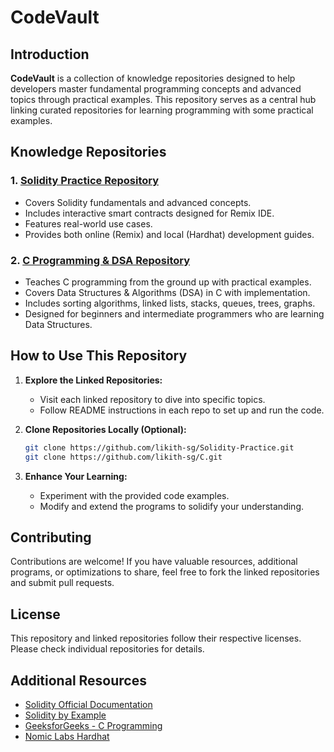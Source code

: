 # CodeVault

## Introduction

**CodeVault** is a collection of knowledge repositories designed to help developers master fundamental programming concepts and advanced topics through practical examples. This repository serves as a central hub linking curated repositories for learning programming with some practical examples.

## Knowledge Repositories

### 1. [Solidity Practice Repository](https://github.com/likith-sg/Solidity-Practice)
- Covers Solidity fundamentals and advanced concepts.
- Includes interactive smart contracts designed for Remix IDE.
- Features real-world use cases.
- Provides both online (Remix) and local (Hardhat) development guides.

### 2. [C Programming & DSA Repository](https://github.com/likith-sg/C)
- Teaches C programming from the ground up with practical examples.
- Covers Data Structures & Algorithms (DSA) in C with implementation.
- Includes sorting algorithms, linked lists, stacks, queues, trees, graphs.
- Designed for beginners and intermediate programmers who are learning Data Structures.

## How to Use This Repository

1. **Explore the Linked Repositories:**
   - Visit each linked repository to dive into specific topics.
   - Follow README instructions in each repo to set up and run the code.

2. **Clone Repositories Locally (Optional):**
   ```sh
   git clone https://github.com/likith-sg/Solidity-Practice.git
   git clone https://github.com/likith-sg/C.git
   ```

3. **Enhance Your Learning:**
   - Experiment with the provided code examples.
   - Modify and extend the programs to solidify your understanding.

## Contributing
Contributions are welcome! If you have valuable resources, additional programs, or optimizations to share, feel free to fork the linked repositories and submit pull requests.

## License
This repository and linked repositories follow their respective licenses. Please check individual repositories for details.

## Additional Resources
- [Solidity Official Documentation](https://docs.soliditylang.org/)
- [Solidity by Example](https://solidity-by-example.org/)
- [GeeksforGeeks - C Programming](https://www.geeksforgeeks.org/c-programming-language/)
- [Nomic Labs Hardhat](https://hardhat.org/)
